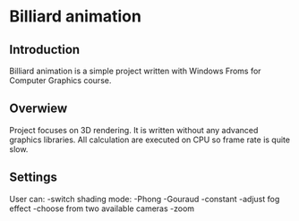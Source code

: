 # Billiard animation
## Introduction

Billiard animation is a simple project written with Windows Froms for Computer Graphics course.


## Overwiew

Project focuses on 3D rendering. It is written without any advanced graphics libraries. All calculation are executed on CPU so frame rate is quite slow.

## Settings

User can:
-switch shading mode:
	-Phong
	-Gouraud
	-constant
-adjust fog effect
-choose from two available cameras
-zoom
